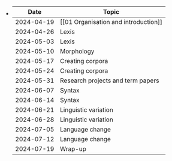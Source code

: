 - | Date       | Topic                             |
  |------------|-----------------------------------|
  | 2024-04-19 | [[01 Organisation and introduction]]  |
  | 2024-04-26 | Lexis |
  | 2024-05-03 | Lexis                             |
  | 2024-05-10 | Morphology                        |
  | 2024-05-17 | Creating corpora                  |
  | 2024-05-24 | Creating corpora                  |
  | 2024-05-31 | Research projects and term papers |
  | 2024-06-07 | Syntax                            |
  | 2024-06-14 | Syntax                            |
  | 2024-06-21 | Linguistic variation              |
  | 2024-06-28 | Linguistic variation              |
  | 2024-07-05 | Language change                   |
  | 2024-07-12 | Language change                   |
  | 2024-07-19 | Wrap-up                           |